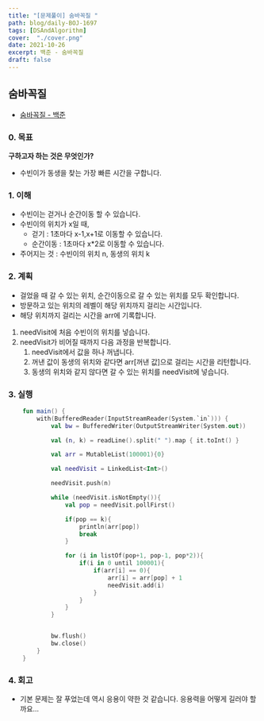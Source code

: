 ```yaml
---
title: "[문제풀이] 숨바꼭질 "
path: blog/daily-BOJ-1697
tags: [DSAndAlgorithm]
cover:  "./cover.png"
date: 2021-10-26
excerpt: 백준 - 숨바꼭질 
draft: false
---
```



## 숨바꼭질 
* [숨바꼭질 - 백준](https://www.acmicpc.net/problem/1697)

### 0. 목표 
**구하고자 하는 것은 무엇인가?**
- 수빈이가 동생을 찾는 가장 빠른 시간을 구합니다. 


### 1. 이해 
- 수빈이는 걷거나 순간이동 할 수 있습니다. 
- 수빈이의 위치가 x일 때,
  - 걷기 : 1초마다 x-1,x+1로 이동할 수 있습니다.
  - 순간이동 : 1초마다 x*2로 이동할 수 있습니다. 
- 주어지는 것 : 수빈이의 위치 n, 동생의 위치 k


### 2. 계획

- 걸었을 때 갈 수 있는 위치, 순간이동으로 갈 수 있는 위치를 모두 확인합니다.
- 방문하고 있는 위치의 레벨이 해당 위치까지 걸리는 시간입니다. 
- 해당 위치까지 걸리는 시간을 arr에 기록합니다.
  
1. needVisit에 처음 수빈이의 위치를 넣습니다.
2. needVisit가 비어질 때까지 다음 과정을 반복합니다.
   1. needVisit에서 값을 하나 꺼냅니다. 
   2. 꺼낸 값이 동생의 위치와 같다면 arr[꺼낸 값]으로 걸리는 시간을 리턴합니다.
   3. 동생의 위치와 같지 않다면 갈 수 있는 위치를 needVisit에 넣습니다. 


### 3. 실행
```kotlin
    fun main() {
        with(BufferedReader(InputStreamReader(System.`in`))) {
            val bw = BufferedWriter(OutputStreamWriter(System.out))

            val (n, k) = readLine().split(" ").map { it.toInt() }

            val arr = MutableList(100001){0}

            val needVisit = LinkedList<Int>()

            needVisit.push(n)

            while (needVisit.isNotEmpty()){
                val pop = needVisit.pollFirst()

                if(pop == k){
                    println(arr[pop])
                    break
                }

                for (i in listOf(pop+1, pop-1, pop*2)){
                    if(i in 0 until 100001){
                        if(arr[i] == 0){
                            arr[i] = arr[pop] + 1
                            needVisit.add(i)
                        }
                    }
                }
            }


            bw.flush()
            bw.close()
        }
    }
```

### 4. 회고 

- 기본 문제는 잘 푸었는데 역시 응용이 약한 것 같습니다. 응용력을 어떻게 길러야 할까요...